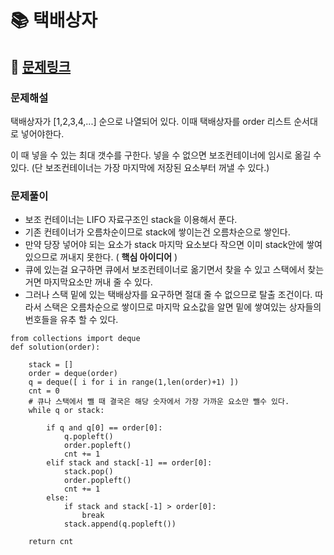 
# 📚 택배상자

## 📌 [문제링크](https://school.programmers.co.kr/learn/courses/30/lessons/131704)

### 문제해설

택배상자가 [1,2,3,4,...] 순으로 나열되어 있다. 이때 택배상자를 order 리스트 순서대로 넣어야한다.

이 때 넣을 수 있는 최대 갯수를 구한다. 넣을 수 없으면 보조컨테이너에 임시로 옮길 수 있다. (단 보조컨테이너는 가장 마지막에 저장된 요소부터 꺼낼 수 있다.)

### 문제풀이

- 보조 컨테이너는 LIFO 자료구조인 stack을 이용해서 푼다.
- 기존 컨테이너가 오름차순이므로 stack에 쌓이는건 오름차순으로 쌓인다.
- 만약 당장 넣어야 되는 요소가 stack 마지막 요소보다 작으면 이미 stack안에 쌓여있으므로 꺼내지 못한다. ( __핵심 아이디어__ )
- 큐에 있는걸 요구하면 큐에서 보조컨테이너로 옮기면서 찾을 수 있고 스택에서 찾는거면 마지막요소만 꺼내 줄 수 있다.
- 그러나 스택 밑에 있는 택배상자를 요구하면 절대 줄 수 없으므로 탈출 조건이다. 따라서 스택은 오름차순으로 쌓이므로 마지막 요소값을 알면 밑에 쌓여있는 상자들의 번호들을 유추 할 수 있다. 

``` 
from collections import deque
def solution(order):
    
    stack = []
    order = deque(order)
    q = deque([ i for i in range(1,len(order)+1) ])
    cnt = 0
    # 큐나 스택에서 뺄 때 결국은 해당 숫자에서 가장 가까운 요소만 뺄수 있다.
    while q or stack:
        
        if q and q[0] == order[0]:
            q.popleft()
            order.popleft()
            cnt += 1
        elif stack and stack[-1] == order[0]:
            stack.pop()
            order.popleft()
            cnt += 1
        else:
            if stack and stack[-1] > order[0]:
                break
            stack.append(q.popleft())
            
    return cnt
```
